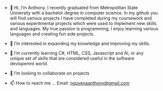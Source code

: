 - 👋 Hi, I’m Anthony. I recently graduated from Metropolitan State University with a bachelor degree in computer science. In my github you will find various projects I have completed during my coursework and various experitmental projects which were used to implement new skills and languages. My true passion is programming, I enjoy learning various languages and creating fun side projects.

- 👀 I’m interested in expanding my knowledge and improving my skills. 
- 🌱 I’m currently learning C#, HTML, CSS, Javascript and AI, or any unique set of skills that are considered useful in the software devlopemnt world.
- 💞️ I’m looking to collaborate on projects
- 📫 How to reach me ...
Email: nguyenaanthony@gmail.com

